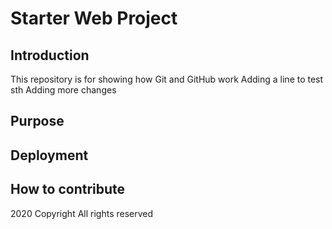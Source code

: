 # Starter Web Project

## Introduction

This repository is for showing how Git and GitHub work
Adding a line to test sth
Adding more changes
## Purpose

## Deployment

## How to contribute

2020 Copyright
All rights reserved